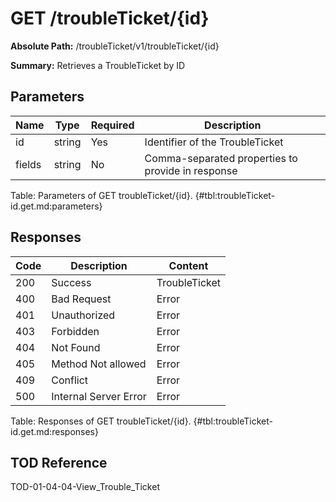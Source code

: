 <!--
    ATTENTION: This file was generated via gradle!
               Do NOT manually edit this file! Any such changes will be overwritten!
-->

# GET /troubleTicket/{id}

**Absolute Path:** /troubleTicket/v1/troubleTicket/{id}

**Summary:** Retrieves a TroubleTicket by ID

## Parameters

| Name | Type | Required | Description |
|------|------|----------|-------------|
| id | string | Yes | Identifier of the TroubleTicket |
| fields | string | No | Comma-separated properties to provide in response |

Table: Parameters of GET troubleTicket/{id}. {#tbl:troubleTicket-id.get.md:parameters}

## Responses

| Code | Description | Content |
|------|-------------|---------|
| 200 | Success | TroubleTicket |
| 400 | Bad Request | Error |
| 401 | Unauthorized | Error |
| 403 | Forbidden | Error |
| 404 | Not Found | Error |
| 405 | Method Not allowed | Error |
| 409 | Conflict | Error |
| 500 | Internal Server Error | Error |

Table: Responses of GET troubleTicket/{id}. {#tbl:troubleTicket-id.get.md:responses}

## TOD Reference

TOD-01-04-04-View_Trouble_Ticket
